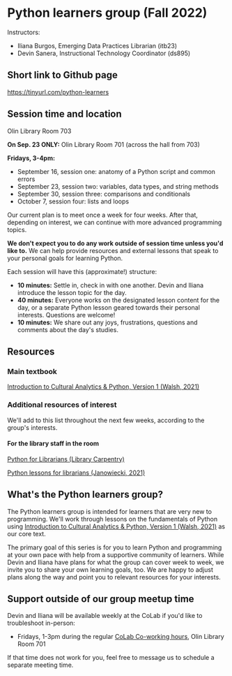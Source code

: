 # Python learners group (Fall 2022)
Instructors: 
* Iliana Burgos, Emerging Data Practices Librarian (itb23)
* Devin Sanera, Instructional Technology Coordinator (ds895)

## Short link to Github page

https://tinyurl.com/python-learners

## Session time and location

Olin Library Room 703 

**On Sep. 23 ONLY:** Olin Library Room 701 (across the hall from 703)

**Fridays, 3-4pm:**
* September 16, session one: anatomy of a Python script and common errors
* September 23, session two: variables, data types, and string methods
* September 30, session three: comparisons and conditionals
* October 7, session four: lists and loops

Our current plan is to meet once a week for four weeks. After that, depending on interest, we can continue with more advanced programming topics. 

**We don't expect you to do any work outside of session time unless you'd like to.** We can help provide resources and external lessons that speak to your personal goals for learning Python.

Each session will have this (approximate!) structure:
* **10 minutes:** Settle in, check in with one another. Devin and Iliana introduce the lesson topic for the day.
* **40 minutes:** Everyone works on the designated lesson content for the day, or a separate Python lesson geared towards their personal interests. Questions are welcome!
* **10 minutes:** We share out any joys, frustrations, questions and comments about the day's studies.

## Resources

### Main textbook

[Introduction to Cultural Analytics & Python, Version 1 (Walsh, 2021)](https://melaniewalsh.github.io/Intro-Cultural-Analytics/welcome.html)

### Additional resources of interest

We'll add to this list throughout the next few weeks, according to the group's interests.

#### For the library staff in the room

[Python for Librarians (Library Carpentry)](https://librarycarpentry.org/library-python/)

[Python lessons for librarians (Janowiecki, 2021)](https://gitlab.com/mjanowiecki/python-lessons-for-librarians/-/wikis/home)

## What's the Python learners group?
The Python learners group is intended for learners that are very new to programming. We'll work through lessons on the fundamentals of Python using [Introduction to Cultural Analytics & Python, Version 1 (Walsh, 2021)](https://melaniewalsh.github.io/Intro-Cultural-Analytics/welcome.html) as our core text.

The primary goal of this series is for you to learn Python and programming at your own pace with help from a supportive community of learners. While Devin and Iliana have plans for what the group can cover week to week, we invite you to share your own learning goals, too. We are happy to adjust plans along the way and point you to relevant resources for your interests.

## Support outside of our group meetup time

Devin and Iliana will be available weekly at the CoLab if you'd like to troubleshoot in-person:
* Fridays, 1-3pm during the regular [CoLab Co-working hours](https://digitalscholarship.library.cornell.edu/coworking), Olin Library Room 701

If that time does not work for you, feel free to message us to schedule a separate meeting time.
